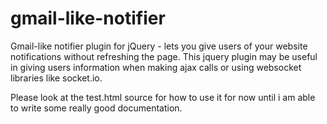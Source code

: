 gmail-like-notifier
===================

Gmail-like notifier plugin for jQuery - lets you give users of your website notifications without refreshing the page. This jquery plugin may be useful in giving users information when making ajax calls or using websocket libraries like socket.io.

Please look at the test.html source for how to use it for now until i am able to write some really good documentation.